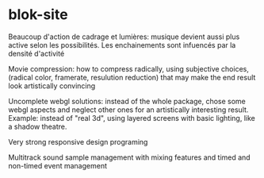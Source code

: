 # blok-site
Beaucoup d'action de cadrage et lumières: musique devient aussi plus active selon les possibilités. Les enchainements sont infuencés par la densité d'activité


Movie compression: how to compress radically, using subjective choices, (radical color, framerate, resulution reduction) that may make the end result look artistically convincing

Uncomplete webgl solutions: instead of the whole package, chose some webgl aspects and neglect other ones for an artistically interesting result. Example: instead of "real 3d", using layered screens with basic lighting, like a shadow theatre.

Very strong responsive design programing

Multitrack sound sample management with mixing features and timed and non-timed event management
